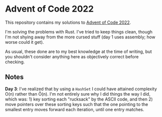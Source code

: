 # Advent of Code 2022

This repository contains my solutions to [Advent of Code 2022][aoc22].

I'm solving the problems with Rust. I've tried to keep things clean, though I'm not shying away from the more cursed stuff (day 1 uses assembly; how worse could it get).

As usual, these done are to my best knowledge at the time of writing, but you shouldn't consider anything here as objectively correct before checking.

## Notes

**Day 3**: I've realized that by using a `HashSet` I could have attained complexity O(n) rather than Õ(n). I'm not entirely sure why I did things the way I did, which was: 1) key sorting each "rucksack" by the ASCII code, and then 2) move pointers over these sorting keys such that the one pointing to the smallest entry moves forward each iteration, until one entry matches.

[aoc22]: https://adventofcode.com/2022/
